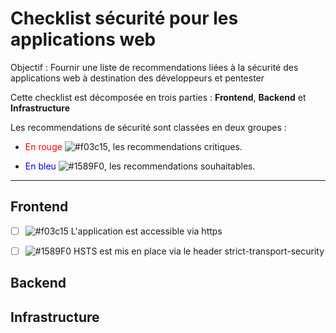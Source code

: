 # Checklist sécurité pour les applications web

Objectif : Fournir une liste de recommendations liées à la sécurité des applications web à destination des développeurs et pentester

Cette checklist est décomposée en trois parties : **Frontend**, **Backend** et **Infrastructure**

Les recommendations de sécurité sont classées en deux groupes :

- <span style="color:red">En rouge</span> ![#f03c15](https://via.placeholder.com/15/f03c15/f03c15.png), les recommendations critiques.

- <span style="color:blue">En bleu</span> ![#1589F0](https://via.placeholder.com/15/1589F0/1589F0.png), les recommendations souhaitables.


***


## Frontend

- [ ] ![#f03c15](https://via.placeholder.com/15/f03c15/f03c15.png) L'application est accessible via https
- [ ] ![#1589F0](https://via.placeholder.com/15/1589F0/1589F0.png) HSTS est mis en place via le header strict-transport-security


## Backend

## Infrastructure
